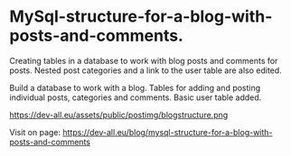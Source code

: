 # MySql-structure-for-a-blog-with-posts-and-comments.
Creating tables in a database to work with blog posts and comments for posts. Nested post categories and a link to the user table are also edited.

Build a database to work with a blog. Tables for adding and posting individual posts, categories and comments. Basic user table added.


https://dev-all.eu/assets/public/postimg/blogstructure.png

Visit on page: https://dev-all.eu/blog/mysql-structure-for-a-blog-with-posts-and-comments
